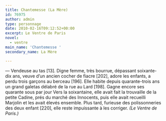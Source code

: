 ```yaml
---
title: Chantemesse (La Mère)
id: 76975
author: admin
type: personnage
date: 2010-02-16T09:12:52+00:00
excerpt: Le Ventre de Paris
novel:
  - ventre
main_name: 'Chantemesse '
secondary_name: La Mère

---
```

— Vendeuse au tas [13]. Digne femme, très bourrue, dépassant soixante-dix ans, veuve d&rsquo;un ancien cocher de fiacre [202], adore les enfants, a perdu trois garçons au berceau [196]. Elle habite depuis quarante-trois ans un grand galetas délabré de la rue au Lard [198]. Gagne encore ses quarante sous par jour Vers la soixantaine, elle avait fait la trouvaille de la petite Cadine, prés du marché des Innocents, puis elle avait recueilli Marjolin et les avait élevés ensemble. Plus tard, furieuse des polissonneries des deux enfant [220], elle reste impuissante à les corriger. _(Le Ventre de Paris.)_